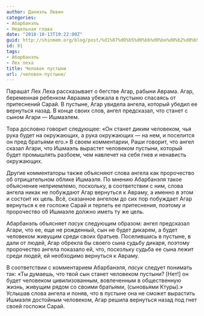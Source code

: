 ```yaml
---
author: Даниэль Левин
categories:
- Абарбанэль
- Недельная глава
date: "2010-10-13T19:22:00Z"
guid: http://shinmem.org/blog/post/%d1%87%d0%b5%d0%bb%d0%be%d0%b2%d0%b5%d0%ba-%d0%bf%d1%83%d1%81%d1%82%d1%8b%d0%bd%d0%b8
id: 81
tags:
- Абарбанэль
- Лех леха
title: Человек пустыни
url: /человек-пустыни/
---
```

<!--more-->

Парашат Лех Леха рассказывает о бегстве Агар, рабыни Аврама. Агар, беременная ребенком Авраама убежала в пустыню спасаясь от притеснений Сарай. В пустыне, Агар увидела ангела, который убедил ее вернуться назад. В конце своих слов, ангел предсказал, что станет с сыном Агари — Ишмаэлем. 

Тора дословно говорит следующее: «Он станет диким человеком, чья рука будет на окружающих, а рука окружающих — на нем, и поселится он пред братьями его.» В своем комментарии, Раши говорит, что ангел сказал Агари, что Ишмаэль вырастет человеком пустыни, который будет промышлять разбоем, чем навлечет на себя гнев и ненависть окружающих. 

Другие комментаторы также объясняют слова ангела как пророчество об отрицательном облике Ишмаэля. По мнению Абарбанэля такое объяснение неприемлемо, поскольку, в соответствии с ним, слова ангела никак не побуждают Агар вернуться к Авраму, а именно в этом и состоит их цель. Всё, сказанное ангелом до сих пор побуждает Агар вернуться к ее госпоже Сарай и терпеть ее притеснения, поэтому и пророчество об Ишмаэле должно иметь ту же цель. 

Абарбанэль объясняет _пасук_ следующим образом: ангел предсказал Агари, что ее, еще не рожденный, сын не будет дикарем, а будет человеком живущим среди своих братьев. Поселившись в пустыне, в дали от людей, Агар обрекла бы своего сына судьбу дикаря, поэтому пророчество ангела показало ей, что, поскольку судьба ее сына лежит среди людей, ей необходимо вернуться к Авраму. 

В соответствии с комментарием Абарбанэля, _пасук_ следует понимать так: «Ты думаешь, что твой сын станет человеком пустыни? [Нет!] он будет человеком цивилизованным, вовлеченным в общественную жизнь, живущим рядом со своими братьями, (сыновьями Ктуры).» Услышав слова ангела и поняв, что в пустыне она не сможет вырастить Ишмаэля достойным человеком, Агар решила вернуться назад под гнет своей госпожи Сарай.